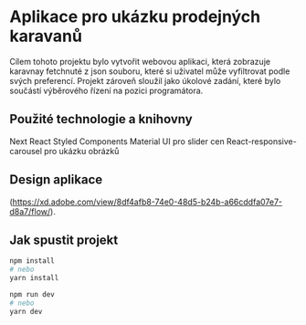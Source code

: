  # Aplikace pro ukázku prodejných karavanů

Cílem tohoto projektu bylo vytvořit webovou aplikaci, která zobrazuje karavnay fetchnuté z json souboru, které si uživatel může vyfiltrovat podle svých preferencí. Projekt zároveň sloužil jako úkolové zadání, které bylo součástí výběrového řízení na pozici programátora.

## Použité technologie a knihovny

Next
React
Styled Components
Material UI pro slider cen
React-responsive-carousel pro ukázku obrázků

## Design aplikace
 (https://xd.adobe.com/view/8df4afb8-74e0-48d5-b24b-a66cddfa07e7-d8a7/flow/).

## Jak spustit projekt

```bash
npm install
# nebo
yarn install
```

```bash
npm run dev
# nebo
yarn dev
```
